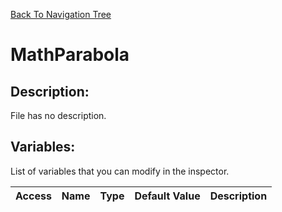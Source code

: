 [Back To Navigation Tree](https://wesleywh.github.io/GameDevRepo/docs/navigation.html)
# MathParabola

## Description:
File has no description.

## Variables:
List of variables that you can modify in the inspector.

|Access|Name|Type|Default Value|Description|
|---|---|---|---|---|
